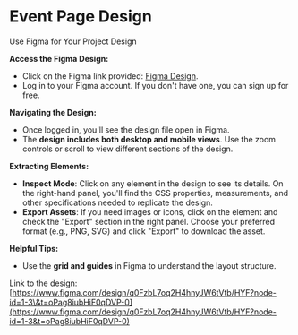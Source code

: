 # Event Page Design

Use Figma for Your Project Design

**Access the Figma Design:**

- Click on the Figma link provided: [Figma Design](https://www.figma.com/design/q0FzbL7oq2H4hnyJW6tVtb/HYF?node-id=1-3&t=oPag8iubHiF0qDVP-0).
- Log in to your Figma account. If you don't have one, you can sign up for free.

**Navigating the Design:**

- Once logged in, you'll see the design file open in Figma.
- The **design includes both desktop and mobile views**. Use the zoom controls or scroll to view different sections of the design.

**Extracting Elements:**

- **Inspect Mode**: Click on any element in the design to see its details. On the right-hand panel, you'll find the CSS properties, measurements, and other specifications needed to replicate the design.
- **Export Assets**: If you need images or icons, click on the element and check the "Export" section in the right panel. Choose your preferred format (e.g., PNG, SVG) and click "Export" to download the asset.

**Helpful Tips:**

- Use the **grid and guides** in Figma to understand the layout structure.

Link to the design: \
[https://www.figma.com/design/q0FzbL7oq2H4hnyJW6tVtb/HYF?node-id=1-3\&t=oPag8iubHiF0qDVP-0](https://www.figma.com/design/q0FzbL7oq2H4hnyJW6tVtb/HYF?node-id=1-3&t=oPag8iubHiF0qDVP-0)
